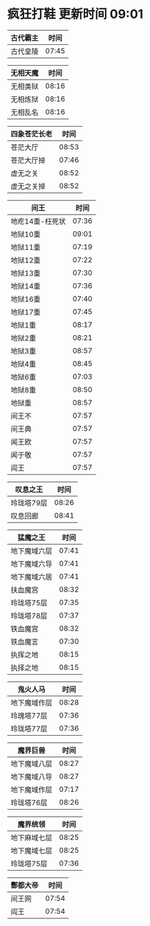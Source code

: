 # 疯狂打鞋 更新时间 09:01

| 古代霸主   | 时间    |
|--------|-------|
| 古代皇陵 | 07:45 |

| 无相天魔   | 时间    |
|--------|-------|
| 无相类狱 | 08:16 |
| 无相炼狱 | 08:16 |
| 无相乱名 | 08:16 |

| 四象苍茫长老   | 时间    |
|--------|-------|
| 苍茫大厅 | 08:53 |
| 苍茫大厅掉 | 07:46 |
| 虚无之关 | 08:52 |
| 虚无之关掉 | 08:52 |

| 间王   | 时间    |
|--------|-------|
| 地疙14重-枉死状 | 07:36 |
| 地狱10重 | 09:01 |
| 地狱11重 | 07:19 |
| 地狱12重 | 07:22 |
| 地狱13重 | 07:30 |
| 地狱14重 | 07:36 |
| 地狱16重 | 07:40 |
| 地狱17重 | 07:45 |
| 地狱1重 | 08:17 |
| 地狱2重 | 08:21 |
| 地狱3重 | 08:57 |
| 地狱4重 | 08:45 |
| 地狱6重 | 07:03 |
| 地狱8重 | 08:50 |
| 地狱重 | 08:57 |
| 间王不 | 07:57 |
| 间王典 | 07:57 |
| 闻王欧 | 07:57 |
| 闻于敬 | 07:57 |
| 阎王 | 07:57 |

| 叹息之王   | 时间    |
|--------|-------|
| 玲珑塔79层 | 08:26 |
| 叹息回廊 | 08:41 |

| 猛魔之王   | 时间    |
|--------|-------|
| 地下魔域六层 | 07:41 |
| 地下魔域六导 | 07:41 |
| 地下魔域六居 | 07:41 |
| 扶血魔宫 | 08:32 |
| 玲珑塔75层 | 07:35 |
| 玲珑塔78层 | 07:37 |
| 铁血魔宫 | 08:32 |
| 铁血魔言 | 07:30 |
| 执挥之地 | 08:15 |
| 执择之地 | 08:15 |

| 鬼火人马   | 时间    |
|--------|-------|
| 地下魔域作层 | 08:28 |
| 玲瑰塔77层 | 07:36 |
| 玲珑塔77层 | 07:36 |

| 魔界巨兽   | 时间    |
|--------|-------|
| 地下魔域八层 | 08:27 |
| 地下魔域八导 | 08:27 |
| 地下魔域作层 | 07:17 |
| 玲珑塔76层 | 08:26 |

| 魔界统领   | 时间    |
|--------|-------|
| 地下麻域七层 | 08:25 |
| 地下魔域七层 | 08:25 |
| 玲珑塔75层 | 07:36 |

| 酆都大帝   | 时间    |
|--------|-------|
| 间王网 | 07:54 |
| 阎王 | 07:54 |